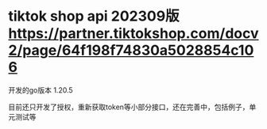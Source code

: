 # tiktok shop api 202309版 https://partner.tiktokshop.com/docv2/page/64f198f74830a5028854c106

开发的go版本 1.20.5

目前还只开发了授权，重新获取token等小部分接口，还在完善中，包括例子，单元测试等
